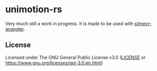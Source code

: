 # unimotion-rs

Very much still a work in progress. It is made to be used with [slimevr-wrangler](https://github.com/carl-anders/slimevr-wrangler).

## License
Licensed under The GNU General Public License v3.0 ([LICENSE](LICENSE) or <https://www.gnu.org/licenses/gpl-3.0.en.html>)